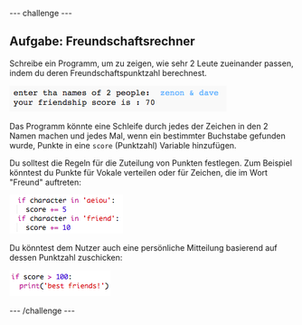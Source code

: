 --- challenge ---
## Aufgabe: Freundschaftsrechner 
Schreibe ein Programm, um zu zeigen, wie sehr 2 Leute zueinander passen, indem du deren Freundschaftspunktzahl berechnest.

![screenshot](images/messages-friends.png)

Das Programm könnte eine Schleife durch jedes der Zeichen in den 2 Namen machen und jedes Mal, wenn ein bestimmter Buchstabe gefunden wurde, Punkte in eine `score` (Punktzahl) Variable hinzufügen.

Du solltest die Regeln für die Zuteilung von Punkten festlegen. Zum Beispiel könntest du Punkte für Vokale verteilen oder für Zeichen, die im Wort "Freund" auftreten:

![screenshot](images/messages-friends-code.png)

Du könntest dem Nutzer auch eine persönliche Mitteilung basierend auf dessen Punktzahl zuschicken:

![screenshot](images/messages-best-friends.png)




--- /challenge ---